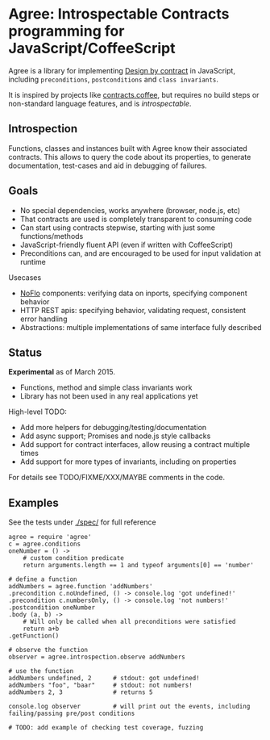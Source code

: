 
# Agree: Introspectable Contracts programming for JavaScript/CoffeeScript

Agree is a library for implementing
[Design by contract](http://en.wikipedia.org/wiki/Design_by_contract) in JavaScript,
including `preconditions`, `postconditions` and `class invariants`.

It is inspired by projects like [contracts.coffee](http://disnetdev.com/contracts.coffee),
but requires no build steps or non-standard language features, and is *introspectable*.

## Introspection

Functions, classes and instances built with Agree know their associated contracts.
This allows to query the code about its properties, to generate documentation,
test-cases and aid in debugging of failures.

## Goals

- No special dependencies, works anywhere (browser, node.js, etc)
- That contracts are used is completely transparent to consuming code
- Can start using contracts stepwise, starting with just some functions/methods
- JavaScript-friendly fluent API (even if written with CoffeeScript)
- Preconditions can, and are encouraged to be used for input validation at runtime

Usecases

- [NoFlo](http://noflojs.org) components: verifying data on inports, specifying component behavior
- HTTP REST apis: specifying behavior, validating request, consistent error handling
- Abstractions: multiple implementations of same interface fully described

## Status

**Experimental** as of March 2015.

* Functions, method and simple class invariants work
* Library has not been used in any real applications yet

High-level TODO:

* Add more helpers for debugging/testing/documentation
* Add async support; Promises and node.js style callbacks
* Add support for contract interfaces, allow reusing a contract multiple times
* Add support for more types of invariants, including on properties

For details see TODO/FIXME/XXX/MAYBE comments in the code.


## Examples

See the tests under [./spec/](./spec) for full reference

    agree = require 'agree'
    c = agree.conditions
    oneNumber = () ->
        # custom condition predicate
        return arguments.length == 1 and typeof arguments[0] == 'number'

    # define a function
    addNumbers = agree.function 'addNumbers'
    .precondition c.noUndefined, () -> console.log 'got undefined!'
    .precondition c.numbersOnly, () -> console.log 'not numbers!'
    .postcondition oneNumber 
    .body (a, b) ->
        # Will only be called when all preconditions were satisfied
        return a+b
    .getFunction()

    # observe the function
    observer = agree.introspection.observe addNumbers

    # use the function
    addNumbers undefined, 2      # stdout: got undefined!
    addNumbers "foo", "baar"     # stdout: not numbers!
    addNumbers 2, 3              # returns 5

    console.log observer         # will print out the events, including failing/passing pre/post conditions

    # TODO: add example of checking test coverage, fuzzing


